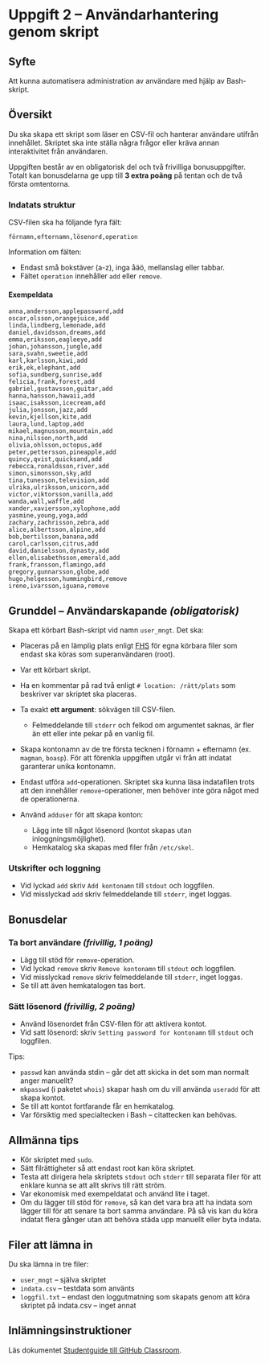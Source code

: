 # Uppgift 2 – Användarhantering genom skript

## Syfte

Att kunna automatisera administration av användare med hjälp av Bash-skript.

## Översikt

Du ska skapa ett skript som läser en CSV-fil och hanterar användare utifrån innehållet. Skriptet ska inte ställa några frågor eller kräva annan interaktivitet från användaren.

Uppgiften består av en obligatorisk del och två frivilliga bonusuppgifter. Totalt kan bonusdelarna ge upp till **3 extra poäng** på tentan och de två första omtentorna.

### Indatats struktur

CSV-filen ska ha följande fyra fält:

```csv
förnamn,efternamn,lösenord,operation
```

Information om fälten:

- Endast små bokstäver (a-z), inga åäö, mellanslag eller tabbar.
- Fältet `operation` innehåller `add` eller `remove`.

#### Exempeldata

```csv
anna,andersson,applepassword,add
oscar,olsson,orangejuice,add
linda,lindberg,lemonade,add
daniel,davidsson,dreams,add
emma,eriksson,eagleeye,add
johan,johansson,jungle,add
sara,svahn,sweetie,add
karl,karlsson,kiwi,add
erik,ek,elephant,add
sofia,sundberg,sunrise,add
felicia,frank,forest,add
gabriel,gustavsson,guitar,add
hanna,hansson,hawaii,add
isaac,isaksson,icecream,add
julia,jonsson,jazz,add
kevin,kjellson,kite,add
laura,lund,laptop,add
mikael,magnusson,mountain,add
nina,nilsson,north,add
olivia,ohlsson,octopus,add
peter,pettersson,pineapple,add
quincy,qvist,quicksand,add
rebecca,ronaldsson,river,add
simon,simonsson,sky,add
tina,tunesson,television,add
ulrika,ulriksson,unicorn,add
victor,viktorsson,vanilla,add
wanda,wall,waffle,add
xander,xaviersson,xylophone,add
yasmine,young,yoga,add
zachary,zachrisson,zebra,add
alice,albertsson,alpine,add
bob,bertilsson,banana,add
carol,carlsson,citrus,add
david,danielsson,dynasty,add
ellen,elisabethsson,emerald,add
frank,fransson,flamingo,add
gregory,gunnarsson,globe,add
hugo,helgesson,hummingbird,remove
irene,ivarsson,iguana,remove
```

## Grunddel – Användarskapande *(obligatorisk)*

Skapa ett körbart Bash-skript vid namn `user_mngt`. Det ska:

- Placeras på en lämplig plats enligt [FHS][FHS] för egna körbara filer som endast ska köras som superanvändaren (root).

- Var ett körbart skript.
- Ha en kommentar på rad två enligt `# location: /rätt/plats` som beskriver var skriptet ska placeras.
- Ta exakt **ett argument**: sökvägen till CSV-filen.

  - Felmeddelande till `stderr` och felkod om argumentet saknas, är fler än ett eller inte pekar på en vanlig fil.

- Skapa kontonamn av de tre första tecknen i förnamn + efternamn (ex. `magman`, `boasp`). För att förenkla uppgiften utgår vi från att indatat garanterar unika kontonamn.
- Endast utföra `add`-operationen. Skriptet ska kunna läsa indatafilen trots att den innehåller `remove`-operationer, men behöver inte göra något med de operationerna.
- Använd `adduser` för att skapa konton:

  - Lägg inte till något lösenord (kontot skapas utan inloggningsmöjlighet).
  - Hemkatalog ska skapas med filer från `/etc/skel`.

### Utskrifter och loggning

- Vid lyckad `add` skriv `Add kontonamn` till `stdout` och loggfilen.
- Vid misslyckad `add` skriv felmeddelande till `stderr`, inget loggas.

## Bonusdelar

### Ta bort användare *(frivillig, 1 poäng)*

- Lägg till stöd för `remove`-operation.
- Vid lyckad `remove` skriv `Remove kontonamn` till `stdout` och loggfilen.
- Vid misslyckad `remove` skriv felmeddelande till `stderr`, inget loggas.
- Se till att även hemkatalogen tas bort.

### Sätt lösenord *(frivillig, 2 poäng)*

- Använd lösenordet från CSV-filen för att aktivera kontot.
- Vid satt lösenord: skriv `Setting password for kontonamn` till `stdout` och loggfilen.

Tips:

- `passwd` kan använda stdin – går det att skicka in det som man normalt anger manuellt?
- `mkpasswd` (i paketet `whois`) skapar hash om du vill använda `useradd` för att skapa kontot.
- Se till att kontot fortfarande får en hemkatalog.
- Var försiktig med specialtecken i Bash – citattecken kan behövas.

## Allmänna tips

- Kör skriptet med `sudo`.
- Sätt filrättigheter så att endast root kan köra skriptet.
- Testa att dirigera hela skriptets `stdout` och `stderr` till separata filer för att enklare kunna se att allt skrivs till rätt ström.
- Var ekonomisk med exempeldatat och använd lite i taget.
- Om du lägger till stöd för `remove`, så kan det vara bra att ha indata som lägger till för att senare ta bort samma användare. På så vis kan du köra indatat flera gånger utan att behöva städa upp manuellt eller byta indata.

## Filer att lämna in

Du ska lämna in tre filer:

- `user_mngt` – själva skriptet
- `indata.csv` – testdata som använts
- `loggfil.txt` – endast den loggutmatning som skapats genom att köra skriptet på indata.csv – inget annat

## Inlämningsinstruktioner

Läs dokumentet [Studentguide till GitHub Classroom][1].

[FHS]: https://refspecs.linuxfoundation.org/FHS_3.0/fhs/index.html
[1]: https://github.com/nackc8/kursmaterial/blob/main/shared/studentguide-till-github-classroom.md
